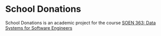 # School Donations

School Donations is an academic project for the course [SOEN 363: Data Systems for Software Engineers](https://www.concordia.ca/academics/undergraduate/calendar/current/section-71-gina-cody-school-of-engineering-and-computer-science/section-71-70-department-of-computer-science-and-software-engineering/section-71-70-10-computer-science-and-software-engineering-courses.html#3708)
